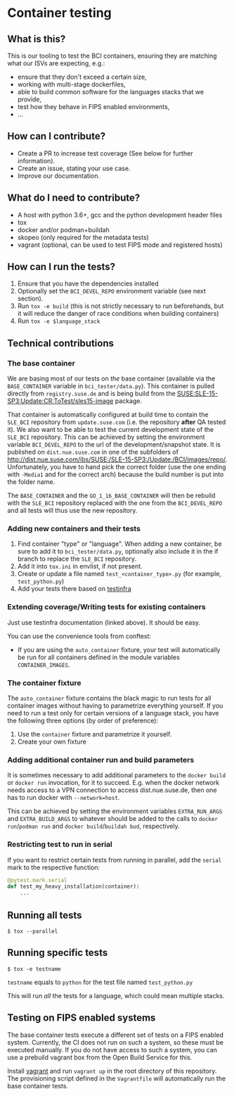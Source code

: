 # Container testing

## What is this?

This is our tooling to test the BCI containers, ensuring they are matching what our ISVs are expecting, e.g.:

* ensure that they don't exceed a certain size,
* working with multi-stage dockerfiles,
* able to build common software for the languages stacks that we provide,
* test how they behave in FIPS enabled environments,
* ...

## How can I contribute?

* Create a PR to increase test coverage (See below for further information).
* Create an issue, stating your use case.
* Improve our documentation.

## What do I need to contribute?

* A host with python 3.6+, gcc and the python development header files
* tox
* docker and/or podman+buildah
* skopeo (only required for the metadata tests)
* vagrant (optional, can be used to test FIPS mode and registered hosts)

## How can I run the tests?

1. Ensure that you have the dependencies installed
2. Optionally set the `BCI_DEVEL_REPO` environment variable (see next section).
3. Run `tox -e build` (this is not strictly necessary to run beforehands, but it
   will reduce the danger of race conditions when building containers)
4. Run `tox -e $language_stack`

## Technical contributions

### The base container

We are basing most of our tests on _the_ base container (available via the
`BASE_CONTAINER` variable in `bci_tester/data.py`). This container is pulled
directly from `registry.suse.de` and is being build from the
[SUSE:SLE-15-SP3:Update:CR:ToTest/sles15-image](https://build.suse.de/package/show/SUSE:SLE-15-SP3:Update:CR:ToTest/sles15-image)
package.

That container is automatically configured at build time to contain the
`SLE_BCI` repository from `update.suse.com` (i.e. the repository **after** QA
tested it). We also want to be able to test the current development state of the
`SLE_BCI` repository. This can be achieved by setting the environment variable
`BCI_DEVEL_REPO` to the url of the development/snapshot state. It is published
on `dist.nue.suse.com` in one of the subfolders of
http://dist.nue.suse.com/ibs/SUSE:/SLE-15-SP3:/Update:/BCI/images/repo/. Unfortunately,
you have to hand pick the correct folder (use the one ending with `-Media1` and
for the correct arch) because the build number is put into the folder name.

The `BASE_CONTAINER` and the `GO_1_16_BASE_CONTAINER` will then be rebuild with
the `SLE_BCI` repository replaced with the one from the `BCI_DEVEL_REPO` and all
tests will thus use the new repository.

### Adding new containers and their tests

1. Find container "type" or "language". When adding a new container, be sure to
   add it to `bci_tester/data.py`, optionally also include it in the if branch
   to replace the `SLE_BCI` repository.
2. Add it into `tox.ini` in envlist, if not present.
3. Create or update a file named `test_<container_type>.py` (for example, `test_python.py`)
4. Add your tests there based on [testinfra](https://testinfra.readthedocs.io/en/latest/modules.html)

### Extending coverage/Writing tests for existing containers

Just use testinfra documentation (linked above). It should be
easy.

You can use the convenience tools from conftest:

* If you are using the `auto_container` fixture, your test will automatically be run for all containers defined in the module variables  `CONTAINER_IMAGES`.

### The container fixture

The `auto_container` fixture contains the black magic to run tests for all container images without having to parametrize everything yourself.
If you need to run a test only for certain versions of a language stack, you have the following three options (by order of preference):

1. Use the `container` fixture and parametrize it yourself.
2. Create your own fixture


### Adding additional container run and build parameters

It is sometimes necessary to add additional parameters to the `docker build` or
`docker run` invocation, for it to succeed. E.g. when the docker network needs
access to a VPN connection to access dist.nue.suse.de, then one has to run
docker with `--network=host`.

This can be achieved by setting the environment variables `EXTRA_RUN_ARGS` and
`EXTRA_BUILD_ARGS` to whatever should be added to the calls to `docker
run`/`podman run` and `docker build`/`buildah bud`, respectively.

### Restricting test to run in serial

If you want to restrict certain tests from running in parallel, add the
`serial` mark to the respective function:
```python
@pytest.mark.serial
def test_my_heavy_installation(container):
    ...
```

## Running all tests

```ShellSession
$ tox --parallel
```

## Running specific tests

```ShellSession
$ tox -e testname
```

`testname` equals to `python` for the test file named `test_python.py`

This will run _all_ the tests for a language, which could mean multiple stacks.


## Testing on FIPS enabled systems

The base container tests execute a different set of tests on a FIPS enabled
system. Currently, the CI does not run on such a system, so these must be
executed manually. If you do not have access to such a system, you can use a
prebuild vagrant box from the Open Build Service for this.

Install [vagrant](https://www.vagrantup.com/downloads) and run `vagrant up` in
the root directory of this repository. The provisioning script defined in the
`Vagrantfile` will automatically run the base container tests.
